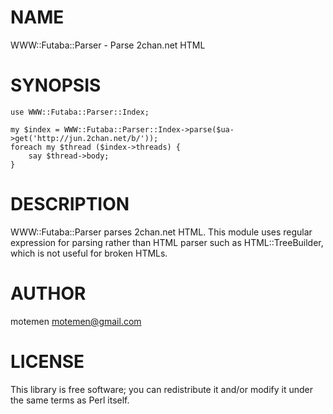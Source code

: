 # NAME

WWW::Futaba::Parser - Parse 2chan.net HTML

# SYNOPSIS

    use WWW::Futaba::Parser::Index;

    my $index = WWW::Futaba::Parser::Index->parse($ua->get('http://jun.2chan.net/b/'));
    foreach my $thread ($index->threads) {
        say $thread->body;
    }

# DESCRIPTION

WWW::Futaba::Parser parses 2chan.net HTML. 
This module uses regular expression for parsing rather than HTML parser such as HTML::TreeBuilder,
which is not useful for broken HTMLs.

# AUTHOR

motemen <motemen@gmail.com>

# LICENSE

This library is free software; you can redistribute it and/or modify
it under the same terms as Perl itself.